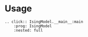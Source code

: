 # Usage

```{eval-rst}
.. click:: IsingModel.__main__:main
    :prog: IsingModel
    :nested: full
```
